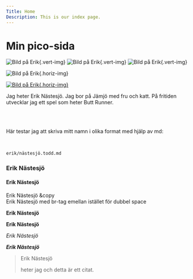 ```yaml
---
Title: Home
Description: This is our index page.
---
```


Min pico-sida
==========================


![Bild på Erik](%assets_url%/img/erik.png){.vert-img}
![Bild på Erik](%assets_url%/img/sanji.png){.vert-img}
![Bild på Erik](%assets_url%/img/haj.png){.vert-img}

![Bild på Erik](%assets_url%/img/butt_runner.png){.horiz-img}

<a href="https://eriknastesjo.itch.io/poppers" rel="link to game">![Bild på Erik](https://img.itch.zone/aW1hZ2UvNTUwODE4LzYxMzkxNzcuanBn/original/p2afMK.jpg){.horiz-img}</a>

Jag heter Erik Nästesjö. Jag bor på Jämjö med fru och katt. På fritiden utvecklar jag ett spel som heter Butt Runner.

<br>
<br>

Här testar jag att skriva mitt namn i olika format med hjälp av md:

<br>

`erik/nästesjö.todd.md`

### Erik Nästesjö

#### Erik Nästesjö

Erik Nästesjö &copy<br>
Erik Nästesjö med br-tag emellan istället för dubbel space

**Erik Nästesjö**

__Erik Nästesjö__

*Erik Nästesjö*

***Erik Nästesjö***

> Erik Nästesjö
>
> heter jag och detta är ett citat.
